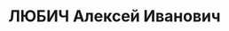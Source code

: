 ---
title: ЛЮБИЧ Алексей Иванович
description: "Род. в 1905, Лисичанск, украинец, обр.: высшее, член ВКП(б). Проживал:\
  \ Донецкая обл., г.Константиновка, Зеркальная колония, д.1. Технический директор\
  \ завода № 25 \"Автостекло\". \n  Арестован 29.06.1937. Обв. в измене Родине, вредительстве\
  \ и к.-р. организационной деятельности. Приговор: ВК ВС СССР, 15.11.1937 – ВМН.\
  \ Расстрелян 15.11.1937, г.Москва. \n  Реабилитирован ВК ВС СССР 27.10.1956"
---
